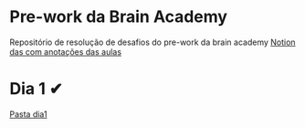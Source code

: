 # Pre-work da Brain Academy
Repositório de resolução de desafios do pre-work da brain academy
[Notion das com anotações das aulas](https://dticed.notion.site/dticed/9384401fdba941d9a579b58d0120ab45?v=e0a7e2946d29497aa87e49ec849ae78f) 

# Dia 1 ✔
[Pasta dia1](https://github.com/dticed/bacademy-pre-work/tree/main/dia1)
